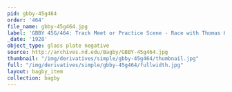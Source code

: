 ```yaml
---
pid: gbby-45g464
order: '464'
file_name: gbby-45g464.jpg
label: 'GBBY 45G/464: Track Meet or Practice Scene - Race with Thomas Kelly - 1928'
_date: '1928'
object_type: glass plate negative
source: http://archives.nd.edu/Bagby/GBBY-45g464.jpg
thumbnail: "/img/derivatives/simple/gbby-45g464/thumbnail.jpg"
full: "/img/derivatives/simple/gbby-45g464/fullwidth.jpg"
layout: bagby_item
collection: bagby
---
```

